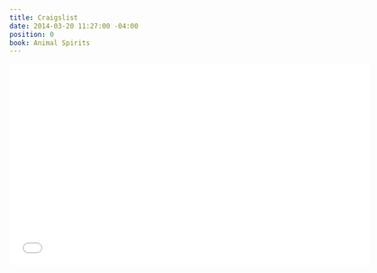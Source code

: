 ```yaml
---
title: Craigslist
date: 2014-03-20 11:27:00 -04:00
position: 0
book: Animal Spirits
---
```


<iframe width="640" height="360" src="//www.youtube.com/embed/CQwhzPql2lk?rel=0&start=749" frameborder="0" allowfullscreen></iframe>
